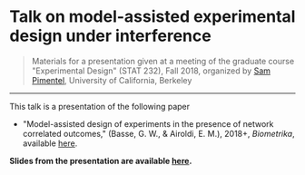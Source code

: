 # Talk on model-assisted experimental design under interference

> Materials for a presentation given at a meeting of the graduate course
> "Experimental Design" (STAT 232), Fall 2018, organized by [Sam
> Pimentel](https://www.stat.berkeley.edu/~spi/), University of California,
> Berkeley

---

This talk is a presentation of the following paper

* "Model-assisted design of experiments in the presence of network
    correlated outcomes," (Basse, G. W., & Airoldi, E. M.), 2018+,
    _Biometrika_, available [here](https://arxiv.org/abs/1507.00803).

**Slides from the presentation are available
[here](https://statistics.berkeley.edu/~nhejazi/present/2018_designinterference_basse.pdf).**
